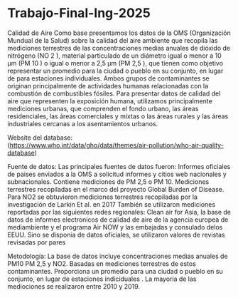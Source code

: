 # Trabajo-Final-Ing-2025
Calidad de Aire
Como base presentamos los datos de la OMS (Organización Mundual de la Salud) sobre la calidad del aire ambiente que recopila las mediciones terrestres de las concentraciones medias anuales de dióxido de nitrógeno (NO 2 ), material particulado de un diámetro igual o menor a 10 μm (PM 10 ) o igual o menor a 2,5 μm (PM 2,5 ), que tienen como objetivo representar un promedio para la ciudad o pueblo en su conjunto, en lugar de para estaciones individuales. Ambos grupos de contaminantes se originan principalmente de actividades humanas relacionadas con la combustión de combustibles fósiles. Para presentar datos de calidad del aire que representen la exposición humana, utilizamos principalmente mediciones urbanas, que comprenden el fondo urbano, las áreas residenciales, las áreas comerciales y mixtas o las áreas rurales y las áreas industriales cercanas a los asentamientos urbanos.

Website del database:	
(https://www.who.int/data/gho/data/themes/air-pollution/who-air-quality-database)

Fuente de datos:
Las principales fuentes de datos fueron:
Informes oficiales de paises enviados a la OMS a solicitud informes y citios web nacionales y subnacionales. Contiene mediciones de PM 2,5 o PM 10.
Mediciones terrestres recopiladas en el marco del proyecto Global Burden of Disease. Para NO2 se obtuvieron mediciones terrestres recopiladas por la investigación de Larkin Et al. en 2017
También se utilizaron mediciones reportadas por las siguientes redes regionales:
Clean air for Asia, la base de datos de informes electronicos de calidad de aire de la agencia europea de mediambiente y el programa Air NOW y las embajadas y consulado delos EEUU.
Sino se disponia de datos oficiales, se utilizaron valores de revistas revisadas por pares 

 Metodología:
 La base de datos incluye concentraciones medias anuales de PM10 PM 2,5 y NO2. Basadas en mediciones terrestres de estos contaminantes. Proporciona un promedio para una ciudad o pueblo en su conjunto, en lugar de estaciones indiciduales . La mayoria de las mediociones se realizaron entre 2010 y 2019.
